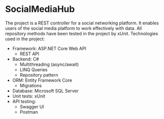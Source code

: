 # SocialMediaHub

The project is a REST controller for a social networking platform. It enables users of the social media platform to work effectively with data. All repository methods have been tested in the project by xUnit. Technologies used in the project:
- Framework: ASP.NET Core Web API
  - REST API
- Backend: C#
  - Multithreading (async/await)
  - LINQ Queries
  - Repository pattern
- ORM: Entity Framework Core
  - Migrations
- Database: Microsoft SQL Server
- Unit tests: xUnit
- API testing:
  - Swagger UI
  - Postman

